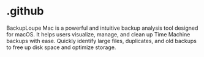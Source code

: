 # .github
BackupLoupe Mac is a powerful and intuitive backup analysis tool designed for macOS. It helps users visualize, manage, and clean up Time Machine backups with ease. Quickly identify large files, duplicates, and old backups to free up disk space and optimize storage.
